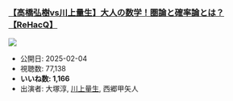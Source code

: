 ### [【高橋弘樹vs川上量生】大人の数学！圏論と確率論とは？【ReHacQ】](https://www.youtube.com/watch?v=_08q5PUnRmU)
[![](https://img.youtube.com/vi/_08q5PUnRmU/sddefault.jpg)](https://www.youtube.com/watch?v=_08q5PUnRmU)
-   公開日: 2025-02-04
-   視聴数: 77,138
-   **いいね数: 1,166**
-   出演者: 大塚淳, [川上量生](/rehacq_fan/people/川上量生 "wikilink"), 西郷甲矢人
